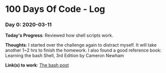 # 100 Days Of Code - Log

### Day 0: 2020-03-11

**Today's Progress**: Reviewed how shell scripts work.

**Thoughts**: I started over the challenge again to distract myself. It will take another 1~2 hrs to finish the homework. I also found a good reference book: Learning the bash Shell, 3rd Edition by Cameron Newham

**Link(s) to work**: [The bash post](https://www.owlfox.org/blog/bash_101/)

